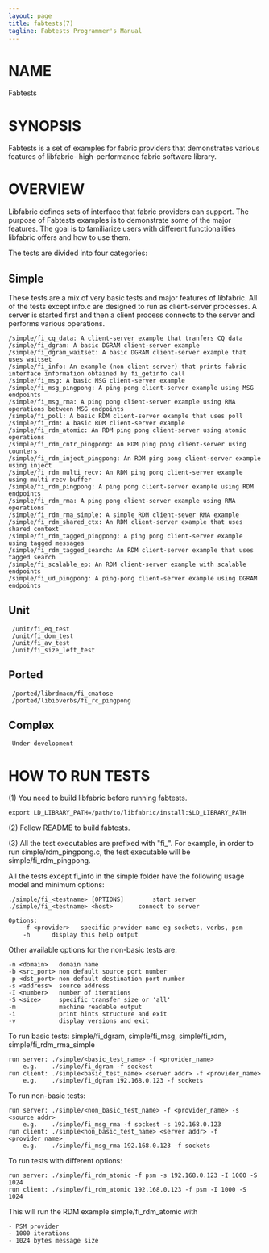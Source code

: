 ```yaml
---
layout: page
title: fabtests(7)
tagline: Fabtests Programmer's Manual
---
```


# NAME

Fabtests

# SYNOPSIS

Fabtests is a set of examples for fabric providers that demonstrates various features of libfabric- high-performance fabric software library.

# OVERVIEW
  
Libfabric defines sets of interface that fabric providers can support. The purpose of Fabtests examples is to demonstrate some of the major features. The goal is to familiarize users with different functionalities libfabric offers and how to use them.

The tests are divided into four categories:

## Simple

These tests are a mix of very basic tests and major features of libfabric. All of the tests except info.c are designed to run as client-server processes. A server is started first and then a client process connects to the server and performs various operations.

	/simple/fi_cq_data: A client-server example that tranfers CQ data
	/simple/fi_dgram: A basic DGRAM client-server example
	/simple/fi_dgram_waitset: A basic DGRAM client-server example that uses waitset
	/simple/fi_info: An example (non client-server) that prints fabric interface information obtained by fi_getinfo call
	/simple/fi_msg: A basic MSG client-server example
	/simple/fi_msg_pingpong: A ping-pong client-server example using MSG endpoints
	/simple/fi_msg_rma: A ping pong client-server example using RMA operations between MSG endpoints
	/simple/fi_poll: A basic RDM client-server example that uses poll
	/simple/fi_rdm: A basic RDM client-server example
	/simple/fi_rdm_atomic: An RDM ping pong client-server using atomic operations
	/simple/fi_rdm_cntr_pingpong: An RDM ping pong client-server using counters
	/simple/fi_rdm_inject_pingpong: An RDM ping pong client-server example using inject
	/simple/fi_rdm_multi_recv: An RDM ping pong client-server example using multi recv buffer
	/simple/fi_rdm_pingpong: A ping pong client-server example using RDM endpoints
	/simple/fi_rdm_rma: A ping pong client-server example using RMA operations
	/simple/fi_rdm_rma_simple: A simple RDM client-sever RMA example
	/simple/fi_rdm_shared_ctx: An RDM client-server example that uses shared context
	/simple/fi_rdm_tagged_pingpong: A ping pong client-server example using tagged messages
	/simple/fi_rdm_tagged_search: An RDM client-server example that uses tagged search
	/simple/fi_scalable_ep: An RDM client-server example with scalable endpoints
	/simple/fi_ud_pingpong: A ping-pong client-server example using DGRAM endpoints

## Unit
	 /unit/fi_eq_test
	 /unit/fi_dom_test
	 /unit/fi_av_test
	 /unit/fi_size_left_test

## Ported
	 /ported/librdmacm/fi_cmatose
	 /ported/libibverbs/fi_rc_pingpong

## Complex
	 Under development

# HOW TO RUN TESTS
(1) You need to build libfabric before running fabtests.

	export LD_LIBRARY_PATH=/path/to/libfabric/install:$LD_LIBRARY_PATH

(2) Follow README to build fabtests.

(3) All the test executables are prefixed with "fi_". For example, in order to run simple/rdm_pingpong.c, the test executable will be simple/fi_rdm_pingpong.

All the tests except fi_info in the simple folder have the following usage model and minimum options:

	./simple/fi_<testname> [OPTIONS]        start server
	./simple/fi_<testname> <host>     	connect to server

	Options:
		-f <provider>   specific provider name eg sockets, verbs, psm
  		-h 		display this help output

Other available options for the non-basic tests are:

	-n <domain>   domain name
   	-b <src_port> non default source port number
	-p <dst_port> non default destination port number
	-s <address>  source address
	-I <number>   number of iterations
	-S <size>     specific transfer size or 'all'
	-m            machine readable output
	-i            print hints structure and exit
	-v            display versions and exit

To run basic tests: simple/fi_dgram, simple/fi_msg, simple/fi_rdm, simple/fi_rdm_rma_simple

	run server: ./simple/<basic_test_name> -f <provider_name>
		e.g.	./simple/fi_dgram -f sockest
	run client: ./simple<basic_test_name> <server addr> -f <provider_name>
		e.g.	./simple/fi_dgram 192.168.0.123 -f sockets

To run non-basic tests:

	run server: ./simple/<non_basic_test_name> -f <provider_name> -s <source addr>
		e.g.	./simple/fi_msg_rma -f sockest -s 192.168.0.123
	run client: ./simple<non_basic_test_name> <server addr> -f <provider_name>
		e.g.	./simple/fi_msg_rma 192.168.0.123 -f sockets

To run tests with different options:

	run server: ./simple/fi_rdm_atomic -f psm -s 192.168.0.123 -I 1000 -S 1024
	run client: ./simple/fi_rdm_atomic 192.168.0.123 -f psm -I 1000 -S 1024

This will run the RDM example simple/fi_rdm_atomic with

	- PSM provider
	- 1000 iterations
	- 1024 bytes message size
